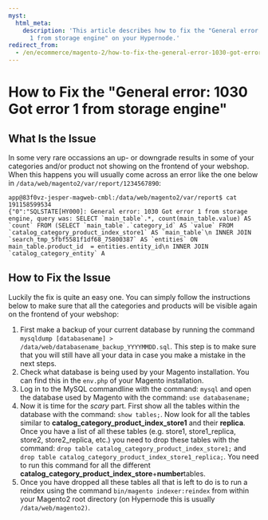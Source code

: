 ```yaml
---
myst:
  html_meta:
    description: 'This article describes how to fix the "General error: 1030 Got error
      1 from storage engine" on your Hypernode.'
redirect_from:
  - /en/ecommerce/magento-2/how-to-fix-the-general-error-1030-got-error-1-from-storage-engine/
---
```


<!-- source: https://support.hypernode.com/en/ecommerce/magento-2/how-to-fix-the-general-error-1030-got-error-1-from-storage-engine/ -->

# How to Fix the "General error: 1030 Got error 1 from storage engine"

## What Is the Issue

In some very rare occassions an up- or downgrade results in some of your categories and/or product not showing on the frontend of your webshop. When this happens you will usually come across an error like the one below in `/data/web/magento2/var/report/1234567890`:

```console
app@83f0vz-jesper-magweb-cmbl:/data/web/magento2/var/report$ cat 191158599534
{"0":"SQLSTATE[HY000]: General error: 1030 Got error 1 from storage engine, query was: SELECT `main_table`.*, count(main_table.value) AS `count` FROM (SELECT `main_table`.`category_id` AS `value` FROM `catalog_category_product_index_store1` AS `main_table`\n INNER JOIN `search_tmp_5fbf5581f1df68_75800387` AS `entities` ON main_table.product_id  = entities.entity_id\n INNER JOIN `catalog_category_entity` A
```

## How to Fix the Issue

Luckily the fix is quite an easy one. You can simply follow the instructions below to make sure that all the categories and products will be visible again on the frontend of your webshop:

1. First make a backup of your current database by running the command `mysqldump [databasename] > /data/web/databasename_backup_YYYYMMDD.sql`. This step is to make sure that you will still have all your data in case you make a mistake in the next steps.
1. Check what database is being used by your Magento installation. You can find this in the `env.php` of your Magento installation.
1. Log in to the MySQL commandline with the command: `mysql` and open the database used by Magento with the command: `use databasename;`
1. Now it is time for the *scary* part. First show all the tables within the database with the command: `show tables;`. Now look for all the tables similar to **catalog_category_product_index_store1** and their **replica**. Once you have a list of all these tables (e.g. store1, store1_replica, store2, store2_replica, etc.) you need to drop these tables with the command: `drop table catalog_category_product_index_store1;` and `drop table catalog_category_product_index_store1_replica;`. You need to run this command for all the different **catalog_category_product_index_store**+**number**tables.
1. Once you have dropped all these tables all that is left to do is to run a reindex using the command `bin/magento indexer:reindex` from within your Magento2 root directory (on Hypernode this is usually `/data/web/magento2)`.
